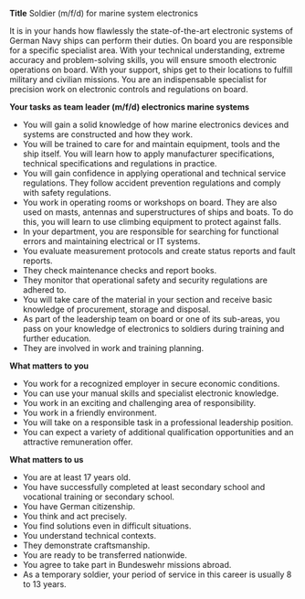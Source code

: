**Title**
Soldier (m/f/d) for marine system electronics

It is in your hands how flawlessly the state-of-the-art electronic systems of German Navy ships can perform their duties. On board you are responsible for a specific specialist area. With your technical understanding, extreme accuracy and problem-solving skills, you will ensure smooth electronic operations on board. With your support, ships get to their locations to fulfill military and civilian missions. You are an indispensable specialist for precision work on electronic controls and regulations on board.

**Your tasks as team leader (m/f/d) electronics marine systems**

-	You will gain a solid knowledge of how marine electronics devices and systems are constructed and how they work.
-	You will be trained to care for and maintain equipment, tools and the ship itself. You will learn how to apply manufacturer specifications, technical specifications and regulations in practice.
-	You will gain confidence in applying operational and technical service regulations. They follow accident prevention regulations and comply with safety regulations.
-	You work in operating rooms or workshops on board. They are also used on masts, antennas and superstructures of ships and boats. To do this, you will learn to use climbing equipment to protect against falls.
-	In your department, you are responsible for searching for functional errors and maintaining electrical or IT systems.
-	You evaluate measurement protocols and create status reports and fault reports.
-	They check maintenance checks and report books.
-	They monitor that operational safety and security regulations are adhered to.
-	You will take care of the material in your section and receive basic knowledge of procurement, storage and disposal.
-	As part of the leadership team on board or one of its sub-areas, you pass on your knowledge of electronics to soldiers during training and further education.
-	They are involved in work and training planning.

**What matters to you**

-	You work for a recognized employer in secure economic conditions.
-	You can use your manual skills and specialist electronic knowledge.
-	You work in an exciting and challenging area of responsibility.
-	You work in a friendly environment.
-	You will take on a responsible task in a professional leadership position.
-	You can expect a variety of additional qualification opportunities and an attractive remuneration offer.

**What matters to us**

-	You are at least 17 years old.
-	You have successfully completed at least secondary school and vocational training or secondary school.
-	You have German citizenship.
-	You think and act precisely.
-	You find solutions even in difficult situations.
-	You understand technical contexts.
-	They demonstrate craftsmanship.
-	You are ready to be transferred nationwide.
-	You agree to take part in Bundeswehr missions abroad.
-	As a temporary soldier, your period of service in this career is usually 8 to 13 years.
